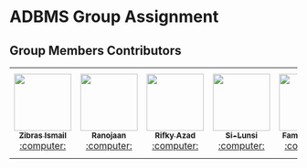 # ADBMS Group Assignment



## Group Members Contributors

<!-- ALL-CONTRIBUTORS-LIST:START - Do not remove or modify this section -->
<!-- prettier-ignore-start -->
<!-- markdownlint-disable -->

<table>
<tr>
  <td align="center"><a href="https://github.com/ZibrasIsmail"><kbd><img src="https://avatars3.githubusercontent.com/ZibrasIsmail?size=400" width="100px;" alt=""/></kbd><br /><sub><b>Zibras Ismail</b></sub></a><br /><a href="https://github.com/ZibrasIsmail/ADBMS/commits?author=ZibrasIsmail" title="Code"> :computer: </a> </td>
  <td align="center"><a href="https://github.com/Ranojaan"><kbd><img src="https://avatars3.githubusercontent.com/Ranojaan?size=400" width="100px;" alt=""/></kbd><br /><sub><b>Ranojaan</b></sub></a><br /><a href="https://github.com/ZibrasIsmail/ADBMS/commits?author=ZibrasIsmail" title="Code"> :computer: </a> </td>
  <td align="center"><a href="https://github.com/Rifky-azad"><kbd><img src="https://avatars3.githubusercontent.com/Rifky-azad?size=400" width="100px;" alt=""/></kbd><br /><sub><b>Rifky Azad</b></sub></a><br /><a href="https://github.com/ZibrasIsmail/ADBMS/commits?author=ZibrasIsmail" title="Code"> :computer: </a> </td>
    <td align="center"><a href="https://github.com/Si-Lunsi"><kbd><img src="https://avatars3.githubusercontent.com/Si-Lunsi?size=400" width="100px;" alt=""/></kbd><br /><sub><b>Si-Lunsi</b></sub></a><br /><a href="https://github.com/ZibrasIsmail/ADBMS/commits?author=ZibrasIsmail" title="Code"> :computer: </a> </td>
      <td align="center"><a href="https://github.com/Famith-Rosni"><kbd><img src="https://avatars3.githubusercontent.com/Famith-Rosni?size=400" width="100px;" alt=""/></kbd><br /><sub><b>Famith-Rosni</b></sub></a><br /><a href="https://github.com/ZibrasIsmail/ADBMS/commits?author=ZibrasIsmail" title="Code"> :computer: </a> </td>
        <td align="center"><a href="https://github.com/AdshayaniPirapaharan"><kbd><img src="https://avatars3.githubusercontent.com/AdshayaniPirapaharan?size=400" width="100px;" alt=""/></kbd><br /><sub><b>Adshayani Pirapaharan</b></sub></a><br /><a href="https://github.com/ZibrasIsmail/ADBMS/commits?author=ZibrasIsmail" title="Code"> :computer: </a> </td>
</tr>
</table>

<!-- markdownlint-enable -->
<!-- prettier-ignore-end -->
<!-- ALL-CONTRIBUTORS-LIST:END -->

